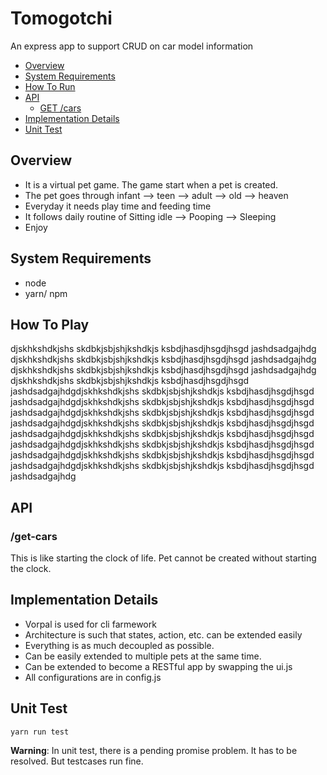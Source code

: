 # Tomogotchi
An express app to support CRUD on car model information
<!-- toc -->

- [Overview](#overview)
- [System Requirements](#system-requirements)
- [How To Run](#how-to-run)
- [API](#api)
  * [GET /cars](#/get-cars)
- [Implementation Details](#implementation-details)
- [Unit Test](#unit-test)
<!-- tocstop -->

## Overview
- It is a virtual pet game. The game start when a pet is created. 
- The pet goes through infant --> teen --> adult --> old --> heaven
- Everyday it needs play time and feeding time
- It follows daily routine of Sitting idle --> Pooping --> Sleeping
- Enjoy

## System Requirements
- node
- yarn/ npm

## How To Play

djskhkshdkjshs
skdbkjsbjshjkshdkjs
ksbdjhasdjhsgdjhsgd
jashdsadgajhdg
djskhkshdkjshs
skdbkjsbjshjkshdkjs
ksbdjhasdjhsgdjhsgd
jashdsadgajhdg
djskhkshdkjshs
skdbkjsbjshjkshdkjs
ksbdjhasdjhsgdjhsgd
jashdsadgajhdg
djskhkshdkjshs
skdbkjsbjshjkshdkjs
ksbdjhasdjhsgdjhsgd
jashdsadgajhdgdjskhkshdkjshs
skdbkjsbjshjkshdkjs
ksbdjhasdjhsgdjhsgd
jashdsadgajhdgdjskhkshdkjshs
skdbkjsbjshjkshdkjs
ksbdjhasdjhsgdjhsgd
jashdsadgajhdgdjskhkshdkjshs
skdbkjsbjshjkshdkjs
ksbdjhasdjhsgdjhsgd
jashdsadgajhdgdjskhkshdkjshs
skdbkjsbjshjkshdkjs
ksbdjhasdjhsgdjhsgd
jashdsadgajhdgdjskhkshdkjshs
skdbkjsbjshjkshdkjs
ksbdjhasdjhsgdjhsgd
jashdsadgajhdgdjskhkshdkjshs
skdbkjsbjshjkshdkjs
ksbdjhasdjhsgdjhsgd
jashdsadgajhdgdjskhkshdkjshs
skdbkjsbjshjkshdkjs
ksbdjhasdjhsgdjhsgd
jashdsadgajhdgdjskhkshdkjshs
skdbkjsbjshjkshdkjs
ksbdjhasdjhsgdjhsgd
jashdsadgajhdg
## API

### /get-cars
This is like starting the clock of life. Pet cannot be created without starting the clock.

## Implementation Details
- Vorpal is used for cli farmework
- Architecture is such that states, action, etc. can be extended easily
- Everything is as much decoupled as possible.
- Can be easily extended to multiple pets at the same time.
- Can be extended to become a RESTful app by swapping the ui.js
- All configurations are in config.js

## Unit Test
```
yarn run test
```
**Warning**: In unit test, there is a pending promise problem. It has to be resolved. But testcases run fine.
